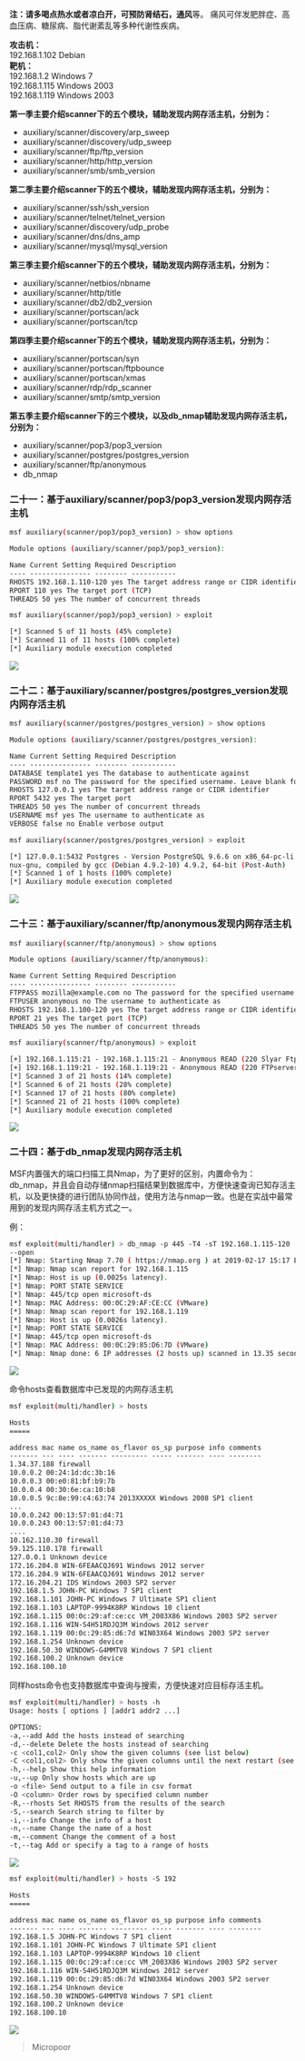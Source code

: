**注：**请多喝点热水或者凉白开，可预防**肾结石，通风**等。
痛风可伴发肥胖症、高血压病、糖尿病、脂代谢紊乱等多种代谢性疾病。

**攻击机：**  
192.168.1.102 Debian  
**靶机：**  
192.168.1.2 Windows 7  
192.168.1.115 Windows 2003  
192.168.1.119 Windows 2003

**第一季主要介绍scanner下的五个模块，辅助发现内网存活主机，分别为：**
* auxiliary/scanner/discovery/arp_sweep 
* auxiliary/scanner/discovery/udp_sweep
* auxiliary/scanner/ftp/ftp_version 
* auxiliary/scanner/http/http_version
* auxiliary/scanner/smb/smb_version

**第二季主要介绍scanner下的五个模块，辅助发现内网存活主机，分别为：**

* auxiliary/scanner/ssh/ssh_version 
* auxiliary/scanner/telnet/telnet_version
* auxiliary/scanner/discovery/udp_probe 
* auxiliary/scanner/dns/dns_amp
* auxiliary/scanner/mysql/mysql_version

**第三季主要介绍scanner下的五个模块，辅助发现内网存活主机，分别为：**

* auxiliary/scanner/netbios/nbname 
* auxiliary/scanner/http/title
* auxiliary/scanner/db2/db2_version 
* auxiliary/scanner/portscan/ack
* auxiliary/scanner/portscan/tcp

**第四季主要介绍scanner下的五个模块，辅助发现内网存活主机，分别为：**

* auxiliary/scanner/portscan/syn 
* auxiliary/scanner/portscan/ftpbounce
* auxiliary/scanner/portscan/xmas 
* auxiliary/scanner/rdp/rdp_scanner
* auxiliary/scanner/smtp/smtp_version

**第五季主要介绍scanner下的三个模块，以及db_nmap辅助发现内网存活主机，分别为：**

* auxiliary/scanner/pop3/pop3_version
* auxiliary/scanner/postgres/postgres_version 
* auxiliary/scanner/ftp/anonymous
* db_nmap

### 二十一：基于auxiliary/scanner/pop3/pop3_version发现内网存活主机
```bash
msf auxiliary(scanner/pop3/pop3_version) > show options 

Module options (auxiliary/scanner/pop3/pop3_version): 

Name Current Setting Required Description
‐‐‐‐ ‐‐‐‐‐‐‐‐‐‐‐‐‐‐‐ ‐‐‐‐‐‐‐‐ ‐‐‐‐‐‐‐‐‐‐‐
RHOSTS 192.168.1.110‐120 yes The target address range or CIDR identifier
RPORT 110 yes The target port (TCP)
THREADS 50 yes The number of concurrent threads 

msf auxiliary(scanner/pop3/pop3_version) > exploit 

[*] Scanned 5 of 11 hosts (45% complete)
[*] Scanned 11 of 11 hosts (100% complete)
[*] Auxiliary module execution completed
```
![](media/2582b5c030654781feac30f20350a575.jpg)

### 二十二：基于auxiliary/scanner/postgres/postgres_version发现内网存活主机
```bash
msf auxiliary(scanner/postgres/postgres_version) > show options 

Module options (auxiliary/scanner/postgres/postgres_version): 

Name Current Setting Required Description
‐‐‐‐ ‐‐‐‐‐‐‐‐‐‐‐‐‐‐‐ ‐‐‐‐‐‐‐‐ ‐‐‐‐‐‐‐‐‐‐‐
DATABASE template1 yes The database to authenticate against
PASSWORD msf no The password for the specified username. Leave blank for a random password.
RHOSTS 127.0.0.1 yes The target address range or CIDR identifier
RPORT 5432 yes The target port
THREADS 50 yes The number of concurrent threads
USERNAME msf yes The username to authenticate as
VERBOSE false no Enable verbose output 

msf auxiliary(scanner/postgres/postgres_version) > exploit 

[*] 127.0.0.1:5432 Postgres ‐ Version PostgreSQL 9.6.6 on x86_64‐pc‐li
nux‐gnu, compiled by gcc (Debian 4.9.2‐10) 4.9.2, 64‐bit (Post‐Auth)
[*] Scanned 1 of 1 hosts (100% complete)
[*] Auxiliary module execution completed
```
![](media/03f13e7247773b96df39085bc75361f6.jpg)

### 二十三：基于auxiliary/scanner/ftp/anonymous发现内网存活主机
```bash
msf auxiliary(scanner/ftp/anonymous) > show options 

Module options (auxiliary/scanner/ftp/anonymous): 

Name Current Setting Required Description
‐‐‐‐ ‐‐‐‐‐‐‐‐‐‐‐‐‐‐‐ ‐‐‐‐‐‐‐‐ ‐‐‐‐‐‐‐‐‐‐‐
FTPPASS mozilla@example.com no The password for the specified username
FTPUSER anonymous no The username to authenticate as
RHOSTS 192.168.1.100‐120 yes The target address range or CIDR identifier
RPORT 21 yes The target port (TCP)
THREADS 50 yes The number of concurrent threads 

msf auxiliary(scanner/ftp/anonymous) > exploit 

[+] 192.168.1.115:21 ‐ 192.168.1.115:21 ‐ Anonymous READ (220 Slyar Ftpserver)
[+] 192.168.1.119:21 ‐ 192.168.1.119:21 ‐ Anonymous READ (220 FTPserver)
[*] Scanned 3 of 21 hosts (14% complete)
[*] Scanned 6 of 21 hosts (28% complete)
[*] Scanned 17 of 21 hosts (80% complete)
[*] Scanned 21 of 21 hosts (100% complete)
[*] Auxiliary module execution completed
```
![](media/51df07fdc37e6804845d3560e50e76d6.jpg)

### 二十四：基于db_nmap发现内网存活主机

MSF内置强大的端口扫描工具Nmap，为了更好的区别，内置命令为：db_nmap，并且会自动存储nmap扫描结果到数据库中，方便快速查询已知存活主机，以及更快捷的进行团队协同作战，使用方法与nmap一致。也是在实战中最常用到的发现内网存活主机方式之一。

例：
```bash
msf exploit(multi/handler) > db_nmap ‐p 445 ‐T4 ‐sT 192.168.1.115‐120
‐‐open
[*] Nmap: Starting Nmap 7.70 ( https://nmap.org ) at 2019‐02‐17 15:17 EST
[*] Nmap: Nmap scan report for 192.168.1.115
[*] Nmap: Host is up (0.0025s latency).
[*] Nmap: PORT STATE SERVICE
[*] Nmap: 445/tcp open microsoft‐ds
[*] Nmap: MAC Address: 00:0C:29:AF:CE:CC (VMware)
[*] Nmap: Nmap scan report for 192.168.1.119
[*] Nmap: Host is up (0.0026s latency).
[*] Nmap: PORT STATE SERVICE
[*] Nmap: 445/tcp open microsoft‐ds
[*] Nmap: MAC Address: 00:0C:29:85:D6:7D (VMware)
[*] Nmap: Nmap done: 6 IP addresses (2 hosts up) scanned in 13.35 seconds
```
![](media/f6a61ed6bd0488434b4fc561063c0955.jpg)

命令hosts查看数据库中已发现的内网存活主机
```bash
msf exploit(multi/handler) > hosts 

Hosts
===== 

address mac name os_name os_flavor os_sp purpose info comments
‐‐‐‐‐‐‐ ‐‐‐ ‐‐‐‐ ‐‐‐‐‐‐‐ ‐‐‐‐‐‐‐‐‐ ‐‐‐‐‐ ‐‐‐‐‐‐‐ ‐‐‐‐ ‐‐‐‐‐‐‐‐
1.34.37.188 firewall
10.0.0.2 00:24:1d:dc:3b:16
10.0.0.3 00:e0:81:bf:b9:7b
10.0.0.4 00:30:6e:ca:10:b8
10.0.0.5 9c:8e:99:c4:63:74 2013XXXXX Windows 2008 SP1 client
...
10.0.0.242 00:13:57:01:d4:71
10.0.0.243 00:13:57:01:d4:73
....
10.162.110.30 firewall
59.125.110.178 firewall
127.0.0.1 Unknown device
172.16.204.8 WIN‐6FEAACQJ691 Windows 2012 server
172.16.204.9 WIN‐6FEAACQJ691 Windows 2012 server
172.16.204.21 IDS Windows 2003 SP2 server
192.168.1.5 JOHN‐PC Windows 7 SP1 client
192.168.1.101 JOHN‐PC Windows 7 Ultimate SP1 client
192.168.1.103 LAPTOP‐9994K8RP Windows 10 client
192.168.1.115 00:0c:29:af:ce:cc VM_2003X86 Windows 2003 SP2 server
192.168.1.116 WIN‐S4H51RDJQ3M Windows 2012 server
192.168.1.119 00:0c:29:85:d6:7d WIN03X64 Windows 2003 SP2 server
192.168.1.254 Unknown device
192.168.50.30 WINDOWS‐G4MMTV8 Windows 7 SP1 client
192.168.100.2 Unknown device
192.168.100.10
```


同样hosts命令也支持数据库中查询与搜索，方便快速对应目标存活主机。
```bash
msf exploit(multi/handler) > hosts ‐h
Usage: hosts [ options ] [addr1 addr2 ...] 

OPTIONS:
‐a,‐‐add Add the hosts instead of searching
‐d,‐‐delete Delete the hosts instead of searching
‐c <col1,col2> Only show the given columns (see list below)
‐C <col1,col2> Only show the given columns until the next restart (see list below)
‐h,‐‐help Show this help information
‐u,‐‐up Only show hosts which are up
‐o <file> Send output to a file in csv format
‐O <column> Order rows by specified column number
‐R,‐‐rhosts Set RHOSTS from the results of the search
‐S,‐‐search Search string to filter by
‐i,‐‐info Change the info of a host
‐n,‐‐name Change the name of a host
‐m,‐‐comment Change the comment of a host
‐t,‐‐tag Add or specify a tag to a range of hosts
```
![](media/6c912e4d3e70d5562a87b3d5b5fa20ab.jpg)

```bash
msf exploit(multi/handler) > hosts ‐S 192 

Hosts
===== 

address mac name os_name os_flavor os_sp purpose info comments
‐‐‐‐‐‐‐ ‐‐‐ ‐‐‐‐ ‐‐‐‐‐‐‐ ‐‐‐‐‐‐‐‐‐ ‐‐‐‐‐ ‐‐‐‐‐‐‐ ‐‐‐‐ ‐‐‐‐‐‐‐‐
192.168.1.5 JOHN‐PC Windows 7 SP1 client
192.168.1.101 JOHN‐PC Windows 7 Ultimate SP1 client
192.168.1.103 LAPTOP‐9994K8RP Windows 10 client
192.168.1.115 00:0c:29:af:ce:cc VM_2003X86 Windows 2003 SP2 server
192.168.1.116 WIN‐S4H51RDJQ3M Windows 2012 server
192.168.1.119 00:0c:29:85:d6:7d WIN03X64 Windows 2003 SP2 server
192.168.1.254 Unknown device
192.168.50.30 WINDOWS‐G4MMTV8 Windows 7 SP1 client
192.168.100.2 Unknown device
192.168.100.10
```
![](media/4de3270d16aaa2d24dd912d7dda76647.jpg)

>   Micropoor
